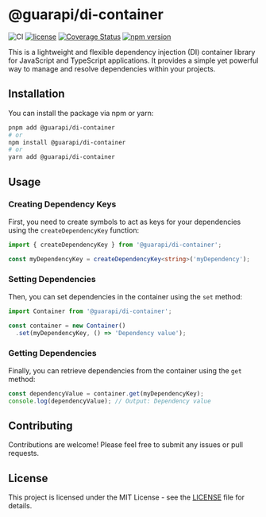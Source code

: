 # @guarapi/di-container


![CI](https://github.com/guarapi/guarapi/actions/workflows/ci.yml/badge.svg?branch=main)
[![license](https://img.shields.io/github/license/guarapi/guarapi-di-container)](LICENSE)
[![Coverage Status](https://coveralls.io/repos/github/guarapi/guarapi-di-container/badge.svg?branch=main)](https://coveralls.io/github/guarapi/guarapi-di-container?branch=main)
[![npm version](https://badge.fury.io/js/%40guarapi%2Fdi-container.svg)](https://www.npmjs.com/package/@guarapi/di-container)

This is a lightweight and flexible dependency injection (DI) container library for JavaScript and TypeScript applications. It provides a simple yet powerful way to manage and resolve dependencies within your projects.

## Installation

You can install the package via npm or yarn:

```bash
pnpm add @guarapi/di-container
# or
npm install @guarapi/di-container
# or
yarn add @guarapi/di-container
```

## Usage

### Creating Dependency Keys

First, you need to create symbols to act as keys for your dependencies using the `createDependencyKey` function:

```typescript
import { createDependencyKey } from '@guarapi/di-container';

const myDependencyKey = createDependencyKey<string>('myDependency');
```

### Setting Dependencies

Then, you can set dependencies in the container using the `set` method:

```typescript
import Container from '@guarapi/di-container';

const container = new Container()
  .set(myDependencyKey, () => 'Dependency value');
```

### Getting Dependencies

Finally, you can retrieve dependencies from the container using the `get` method:

```typescript
const dependencyValue = container.get(myDependencyKey);
console.log(dependencyValue); // Output: Dependency value
```

## Contributing

Contributions are welcome! Please feel free to submit any issues or pull requests.

## License

This project is licensed under the MIT License - see the [LICENSE](LICENSE) file for details.
